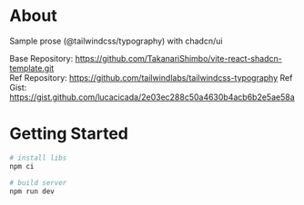 # About

Sample prose (@tailwindcss/typography) with chadcn/ui

Base Repository: https://github.com/TakanariShimbo/vite-react-shadcn-template.git  
Ref Repository: https://github.com/tailwindlabs/tailwindcss-typography
Ref Gist: https://gist.github.com/lucacicada/2e03ec288c50a4630b4acb6b2e5ae58a

# Getting Started

```sh
# install libs
npm ci

# build server
npm run dev
```
